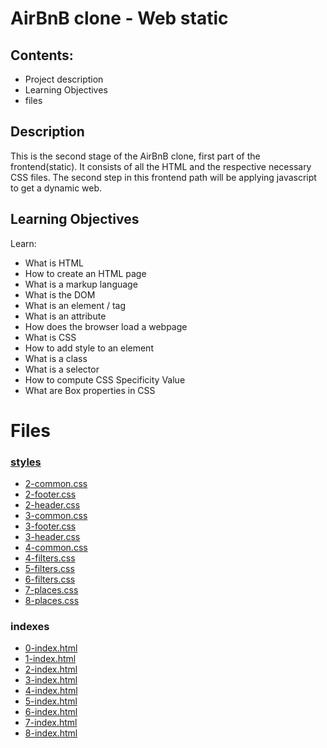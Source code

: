 # AirBnB clone - Web static

## Contents:
- Project description
- Learning Objectives
- files

## Description

This is the second stage of the AirBnB clone, first part of the frontend(static). It consists of all the HTML and the respective necessary CSS files. The second step in this frontend path will be applying javascript to get a dynamic web.

## Learning Objectives

Learn:

* What is HTML
* How to create an HTML page
* What is a markup language
* What is the DOM
* What is an element / tag
* What is an attribute
* How does the browser load a webpage
* What is CSS
* How to add style to an element
* What is a class
* What is a selector
* How to compute CSS Specificity Value
* What are Box properties in CSS

# Files
### [styles](./styles)

-   [2-common.css](./styles/2-common.css)
-   [2-footer.css](./styles/2-footer.css)
-   [2-header.css](./styles/2-header.css)
-   [3-common.css](./styles/3-common.css)
-   [3-footer.css](./styles/3-footer.css)
-   [3-header.css](./styles/3-header.css)
-   [4-common.css](./styles/4-common.css)
-   [4-filters.css](./styles/4-filters.css)
-   [5-filters.css](./styles/5-filters.css)
-   [6-filters.css](./styles/6-filters.css)
-   [7-places.css](./styles/7-places.css)
-   [8-places.css](./styles/8-places.css)

### indexes

-   [0-index.html](./0-index.html)
-   [1-index.html](./1-index.html)
-   [2-index.html](./2-index.html)
-   [3-index.html](./3-index.html)
-   [4-index.html](./4-index.html)
-   [5-index.html](./5-index.html)
-   [6-index.html](./6-index.html)
-   [7-index.html](./7-index.html)
-   [8-index.html](./8-index.html)